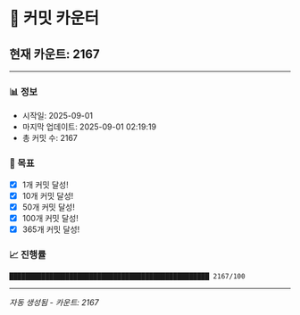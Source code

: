 # 🔢 커밋 카운터

## 현재 카운트: 2167

---

### 📊 정보
- 시작일: 2025-09-01
- 마지막 업데이트: 2025-09-01 02:19:19
- 총 커밋 수: 2167

### 🎯 목표
- [x] 1개 커밋 달성!
- [x] 10개 커밋 달성!
- [x] 50개 커밋 달성!
- [x] 100개 커밋 달성!
- [x] 365개 커밋 달성!

### 📈 진행률
```
██████████████████████████████████████████████████ 2167/100
```

---
*자동 생성됨 - 카운트: 2167*

